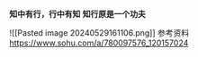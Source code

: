 **知中有行，行中有知**
**知行原是一个功夫**

![[Pasted image 20240529161106.png]]
参考资料
https://www.sohu.com/a/780097576_120157024